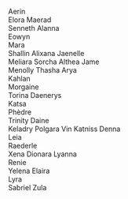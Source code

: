 Aerin   
Elora
Maerad  
Senneth
Alanna  
Eowyn   
Mara    
Shallin
Alixana 
Jaenelle    
Meliara 
Sorcha
Althea
Jame    
Menolly 
Thasha
Arya    
Kahlan  
Morgaine    
Torina
Daenerys    
Katsa   
Phèdre  
Trinity
Daine   
Keladry 
Polgara 
Vin
Katniss
Denna   
Leia    
Raederle    
Xena
Dionara
Lyanna  
Renie   
Yelena
Elaira  
Lyra    
Sabriel 
Zula

